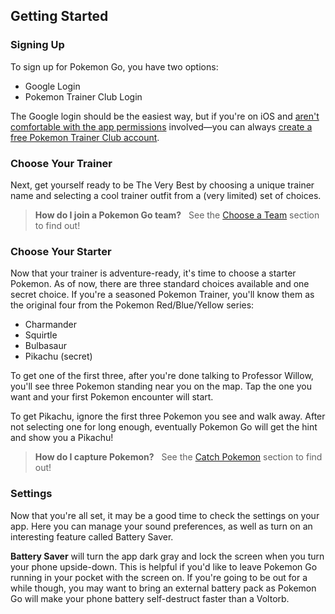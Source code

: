 ## Getting Started

### Signing Up

To sign up for Pokemon Go, you have two options:

* Google Login
* Pokemon Trainer Club Login

The Google login should be the easiest way, but if you're on iOS and [aren't comfortable with the app permissions](http://arstechnica.com/gaming/2016/07/pokemon-go-on-ios-gets-full-access-to-your-google-account/) involved—you can always [create a free Pokemon Trainer Club account](https://club.pokemon.com/us/pokemon-trainer-club/sign-up/).

### Choose Your Trainer

Next, get yourself ready to be The Very Best by choosing a unique trainer name and selecting a cool trainer outfit from a (very limited) set of choices.

> **How do I join a Pokemon Go team?**  
See the [Choose a Team](#choose-a-team) section to find out!

### Choose Your Starter

Now that your trainer is adventure-ready, it's time to choose a starter Pokemon. As of now, there are three standard choices available and one secret choice. If you're a seasoned Pokemon Trainer, you'll know them as the original four from the Pokemon Red/Blue/Yellow series:

* Charmander
* Squirtle
* Bulbasaur
* Pikachu (secret)

To get one of the first three, after you're done talking to Professor Willow, you'll see three Pokemon standing near you on the map. Tap the one you want and your first Pokemon encounter will start.

To get Pikachu, ignore the first three Pokemon you see and walk away. After not selecting one for long enough, eventually Pokemon Go will get the hint and show you a Pikachu!

> **How do I capture Pokemon?**  
See the [Catch Pokemon](#catch-pokemon) section to find out!


### Settings

Now that you're all set, it may be a good time to check the settings on your app. Here you can manage your sound preferences, as well as turn on an interesting feature called Battery Saver.

**Battery Saver** will turn the app dark gray and lock the screen when you turn your phone upside-down. This is helpful if you'd like to leave Pokemon Go running in your pocket with the screen on. If you're going to be out for a while though, you may want to bring an external battery pack as Pokemon Go will make your phone battery self-destruct faster than a Voltorb.

